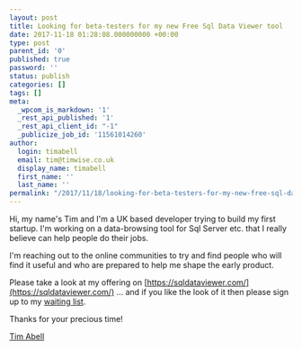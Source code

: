 ```yaml
---
layout: post
title: Looking for beta-testers for my new Free Sql Data Viewer tool
date: 2017-11-18 01:28:08.000000000 +00:00
type: post
parent_id: '0'
published: true
password: ''
status: publish
categories: []
tags: []
meta:
  _wpcom_is_markdown: '1'
  _rest_api_published: '1'
  _rest_api_client_id: "-1"
  _publicize_job_id: '11561014260'
author:
  login: timabell
  email: tim@timwise.co.uk
  display_name: timabell
  first_name: ''
  last_name: ''
permalink: "/2017/11/18/looking-for-beta-testers-for-my-new-free-sql-data-viewer-tool/"
---
```

Hi, my name's Tim and I'm a UK based developer trying to build my first startup.  I'm working on a data-browsing tool for Sql Server etc. that I really believe can help people do their jobs.

I'm reaching out to the online communities to try and find people who will find it useful and who are prepared to help me shape the early product.

Please take a look at my offering on [https://sqldataviewer.com/](https://sqldataviewer.com/) ... and if you like the look of it then please sign up to my [waiting list](https://www.getdrip.com/forms/70504364/submissions/new).

Thanks for your precious time!

[Tim Abell](https://www.linkedin.com/in/timabell/)
